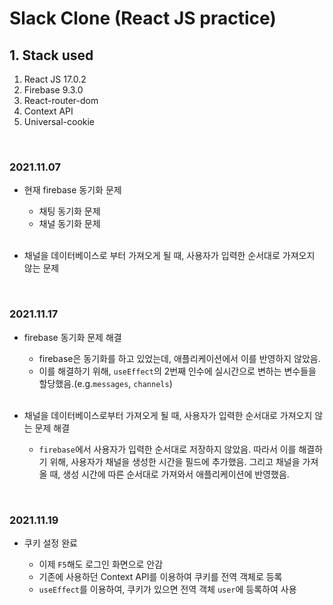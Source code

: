 # Slack Clone (React JS practice)

## 1. Stack used

1. React JS 17.0.2
2. Firebase 9.3.0
3. React-router-dom
4. Context API
5. Universal-cookie

<br/>

### 2021.11.07

- 현재 firebase 동기화 문제
  
  - 채팅 동기화 문제
  - 채널 동기화 문제 
  
  <br/>
  
- 채널을 데이터베이스로 부터 가져오게 될 때, 사용자가 입력한 순서대로 가져오지 않는 문제

<br/>

### 2021.11.17

* firebase 동기화 문제 해결

  * firebase은 동기화를 하고 있었는데, 애플리케이션에서 이를 반영하지 않았음.
  * 이를 해결하기 위해, `useEffect`의 2번째 인수에 실시간으로 변하는 변수들을 할당했음.(e.g.`messages`, `channels`) 

  <br/>

* 채널을 데이터베이스로부터 가져오게 될 때, 사용자가 입력한 순서대로 가져오지 않는 문제 해결

  * `firebase`에서 사용자가 입력한 순서대로 저장하지 않았음. 따라서 이를 해결하기 위해, 사용자가 채널을 생성한 시간을 필드에 추가했음. 그리고 채널을 가져올 때, 생성 시간에 따른 순서대로 가져와서 애플리케이션에 반영했음.

<br/>

### 2021.11.19

* 쿠키 설정 완료

  * 이제 `F5`해도 로그인 화면으로 안감
  * 기존에 사용하던 Context API를 이용하여 쿠키를 전역 객체로 등록
  * `useEffect`를 이용하여, 쿠키가 있으면 전역 객체 `user`에 등록하여 사용 

  

